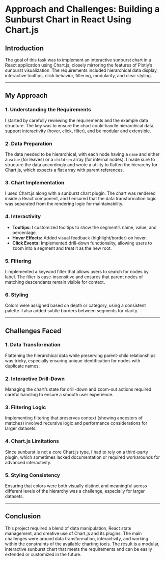 # Approach and Challenges: Building a Sunburst Chart in React Using Chart.js

## Introduction

The goal of this task was to implement an interactive sunburst chart in a React application using Chart.js, closely mirroring the features of Plotly’s sunburst visualization. The requirements included hierarchical data display, interactive tooltips, click behavior, filtering, modularity, and clear styling.

---

## My Approach

### 1. Understanding the Requirements
I started by carefully reviewing the requirements and the example data structure. The key was to ensure the chart could handle hierarchical data, support interactivity (hover, click, filter), and be modular and extensible.

### 2. Data Preparation
The data needed to be hierarchical, with each node having a `name` and either a `value` (for leaves) or a `children` array (for internal nodes). I made sure to structure the data accordingly and wrote a utility to flatten the hierarchy for Chart.js, which expects a flat array with parent references.

### 3. Chart Implementation
I used Chart.js along with a sunburst chart plugin. The chart was rendered inside a React component, and I ensured that the data transformation logic was separated from the rendering logic for maintainability.

### 4. Interactivity
- **Tooltips:** I customized tooltips to show the segment’s name, value, and percentage.
- **Hover Effects:** Added visual feedback (highlight/border) on hover.
- **Click Events:** Implemented drill-down functionality, allowing users to zoom into a segment and treat it as the new root.

### 5. Filtering
I implemented a keyword filter that allows users to search for nodes by label. The filter is case-insensitive and ensures that parent nodes of matching descendants remain visible for context.

### 6. Styling
Colors were assigned based on depth or category, using a consistent palette. I also added subtle borders between segments for clarity.

---

## Challenges Faced

### 1. Data Transformation
Flattening the hierarchical data while preserving parent-child relationships was tricky, especially ensuring unique identification for nodes with duplicate names.

### 2. Interactive Drill-Down
Managing the chart’s state for drill-down and zoom-out actions required careful handling to ensure a smooth user experience.

### 3. Filtering Logic
Implementing filtering that preserves context (showing ancestors of matches) involved recursive logic and performance considerations for larger datasets.

### 4. Chart.js Limitations
Since sunburst is not a core Chart.js type, I had to rely on a third-party plugin, which sometimes lacked documentation or required workarounds for advanced interactivity.

### 5. Styling Consistency
Ensuring that colors were both visually distinct and meaningful across different levels of the hierarchy was a challenge, especially for larger datasets.

---

## Conclusion

This project required a blend of data manipulation, React state management, and creative use of Chart.js and its plugins. The main challenges were around data transformation, interactivity, and working within the constraints of the available charting tools. The result is a modular, interactive sunburst chart that meets the requirements and can be easily extended or customized in the future.
